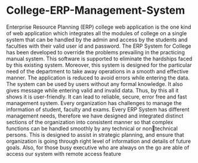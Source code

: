 # College-ERP-Management-System
Enterprise Resource Planning (ERP) college web application is the one kind of 
web application which integrates all the modules of college on a single system that 
can be handled by the admin and access by the students and faculties with their 
valid user id and password.
The ERP System for College has been developed to override the problems 
prevailing in the practicing manual system.
This software is supported to eliminate the hardships faced by this existing system. 
Moreover, this system is designed for the particular need of the department to take 
away operations in a smooth and effective manner.
The application is reduced to avoid errors while entering the data. The system can 
be used by users without any formal knowledge. It also gives message while 
entering valid and invalid data. Thus, by this all it shows it is user-friendly. It can 
lead to reliable, secure, error free and fast management system.
Every organization has challenges to manage the information of student, faculty 
and exams. Every ERP System has different management needs, therefore we have 
designed and integrated distinct sections of the organization into consistent manner 
so that complex functions can be handled smoothly by any technical or nontechnical persons. This is designed to assist in strategic planning, and ensure that 
organization is going through right level of information and details of future goals. 
Also, for those busy executive who are always on the go are able of access our 
system with remote access feature
